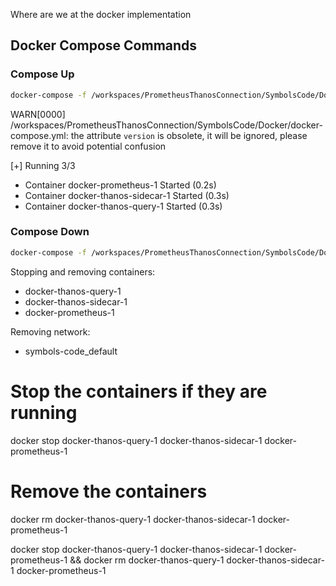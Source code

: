 Where are we at the docker implementation

## Docker Compose Commands

### Compose Up

```sh
docker-compose -f /workspaces/PrometheusThanosConnection/SymbolsCode/Docker/docker-compose.yml up -d
```

WARN[0000] /workspaces/PrometheusThanosConnection/SymbolsCode/Docker/docker-compose.yml: the attribute `version` is obsolete, it will be ignored, please remove it to avoid potential confusion 

[+] Running 3/3
- Container docker-prometheus-1      Started (0.2s)
- Container docker-thanos-sidecar-1  Started (0.3s)
- Container docker-thanos-query-1    Started (0.3s)

### Compose Down

```sh
docker-compose -f /workspaces/PrometheusThanosConnection/SymbolsCode/Docker/docker-compose.yml down
```

Stopping and removing containers:
- docker-thanos-query-1
- docker-thanos-sidecar-1
- docker-prometheus-1

Removing network:
- symbols-code_default


# Stop the containers if they are running
docker stop docker-thanos-query-1 docker-thanos-sidecar-1 docker-prometheus-1

# Remove the containers
docker rm docker-thanos-query-1 docker-thanos-sidecar-1 docker-prometheus-1

docker stop docker-thanos-query-1 docker-thanos-sidecar-1 docker-prometheus-1 && docker rm docker-thanos-query-1 docker-thanos-sidecar-1 docker-prometheus-1